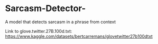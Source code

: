 # Sarcasm-Detector-
A model that detects sarcasm in a phrase from context

Link to glove.twitter.27B.100d.txt:
https://www.kaggle.com/datasets/bertcarremans/glovetwitter27b100dtxt
